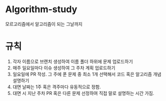 # Algorithm-study
모르고리즘에서 알고리즘이 되는 그날까지


# 규칙

1. 각자 이름으로 브랜치 생성하여 이름 폴더 하위에 문제 업로드하기
2. 매주 일요일마다 이슈 생성하여 그 주차 계획 업로드하기
3. 일요일에 PR 작성. 그 주에 푼 문제 중 최소 1개 선택해서 코드 혹은 알고리즘 개념 설명하기
4. 대면 날짜는 1주 혹은 격주마다 유동적으로 정함.
5. 대면 시 지난 주차 PR 혹은 다른 문제 선정하여 직접 말로 설명하는 시간 가짐. 
